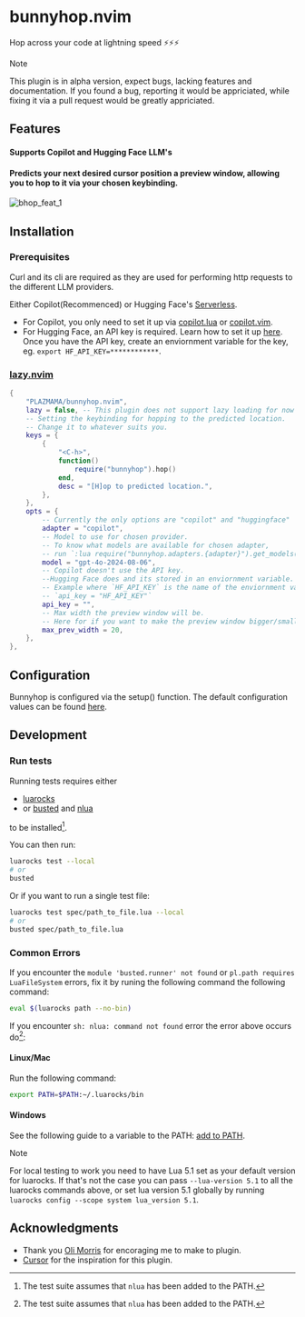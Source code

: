 # bunnyhop.nvim
Hop across your code at lightning speed ⚡️⚡️⚡️

> [!Note]
> This plugin is in alpha version, expect bugs, lacking features and documentation.
> If you found a bug, reporting it would be appriciated, while fixing it via a pull request would be greatly appriciated.

## Features

#### Supports Copilot and Hugging Face LLM's

#### Predicts your next desired cursor position a preview window, allowing you to hop to it via your chosen keybinding.

![bhop_feat_1](https://github.com/user-attachments/assets/2d25d126-ce59-4566-a5ee-6eaa78390dd0)

## Installation

### Prerequisites

Curl and its cli are required as they are used for performing http requests to the different LLM providers.

Either Copilot(Recommenced) or Hugging Face's [Serverless](https://huggingface.co/docs/api-inference/en/index).
- For Copilot, you only need to set it up via [copilot.lua](https://github.com/zbirenbaum/copilot.lua) or [copilot.vim](https://github.com/github/copilot.vim).
- For Hugging Face, an API key is required. Learn how to set it up [here](https://huggingface.co/docs/api-inference/en/getting-started). Once you have the API key, create an enviornment variable for the key, eg. `export HF_API_KEY=************`.

### [lazy.nvim](https://github.com/folke/lazy.nvim)

```lua
{
    "PLAZMAMA/bunnyhop.nvim",
    lazy = false, -- This plugin does not support lazy loading for now
    -- Setting the keybinding for hopping to the predicted location.
    -- Change it to whatever suits you.
    keys = {
        {
            "<C-h>",
            function()
                require("bunnyhop").hop()
            end,
            desc = "[H]op to predicted location.",
        },
    },
    opts = {
        -- Currently the only options are "copilot" and "huggingface"
        adapter = "copilot",
        -- Model to use for chosen provider.
        -- To know what models are available for chosen adapter,
        -- run `:lua require("bunnyhop.adapters.{adapter}").get_models()`
        model = "gpt-4o-2024-08-06",
        -- Copilot doesn't use the API key.
        --Hugging Face does and its stored in an enviornment variable.
        -- Example where `HF_API_KEY` is the name of the enviornment variable:
        -- `api_key = "HF_API_KEY"`
        api_key = "",
        -- Max width the preview window will be.
        -- Here for if you want to make the preview window bigger/smaller.
        max_prev_width = 20,
    },
},
```

## Configuration

Bunnyhop is configured via the setup() function. The default configuration values can be found [here](lua/bunnyhop/init.lua).

## Development

### Run tests


Running tests requires either

- [luarocks][luarocks]
- or [busted][busted] and [nlua][nlua]

to be installed[^1].
[^1]: The test suite assumes that `nlua` has
      been added to the PATH.

You can then run:

```bash
luarocks test --local
# or
busted
```

Or if you want to run a single test file:

```bash
luarocks test spec/path_to_file.lua --local
# or
busted spec/path_to_file.lua
```

### Common Errors

If you encounter the `module 'busted.runner' not found`
or `pl.path requires LuaFileSystem` errors, fix it by
runing the following command the following command:

```bash
eval $(luarocks path --no-bin)
```

If you encounter `sh: nlua: command not found` error the error above occurs do[^1]:

#### Linux/Mac

Run the following command:
```bash
export PATH=$PATH:~/.luarocks/bin
```

#### Windows

See the following guide to a variable to the PATH: [add to PATH][add-env-vars-windows].

> [!Note]
> For local testing to work you need to have Lua 5.1 set as your default version for
> luarocks. If that's not the case you can pass `--lua-version 5.1` to all the
> luarocks commands above, or set lua version 5.1 globally by running
> `luarocks config --scope system lua_version 5.1`.


## Acknowledgments
- Thank you [Oli Morris](https://github.com/olimorris) for encoraging me to make to plugin.
- [Cursor](https://github.com/getcursor/cursor) for the inspiration for this plugin.

[rockspec-format]: https://github.com/luarocks/luarocks/wiki/Rockspec-format
[luarocks]: https://luarocks.org
[luarocks-api-key]: https://luarocks.org/settings/api-keys
[gh-actions-secrets]: https://docs.github.com/en/actions/security-guides/encrypted-secrets#creating-encrypted-secrets-for-a-repository
[busted]: https://lunarmodules.github.io/busted/
[nlua]: https://github.com/mfussenegger/nlua
[use-this-template]: https://github.com/new?template_name=nvim-lua-plugin-template&template_owner=nvim-lua
[add-env-vars-windows]: https://answers.microsoft.com/en-us/windows/forum/all/adding-path-variable/97300613-20cb-4d85-8d0e-cc9d3549ba23
